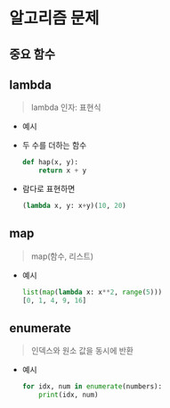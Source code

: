 # 알고리즘 문제

## 중요 함수

## lambda

> lambda 인자: 표현식

* 예시

* 두 수를 더하는 함수

  ```python
  def hap(x, y):
      return x + y
  ```

* 람다로 표현하면

  ```python
  (lambda x, y: x+y)(10, 20)
  ```



## map

> map(함수, 리스트)

* 예시

  ```python
  list(map(lambda x: x**2, range(5)))
  [0, 1, 4, 9, 16]
  ```




## enumerate

> 인덱스와 원소 값을 동시에 반환

* 예시

  ```python
  for idx, num in enumerate(numbers):
      print(idx, num)
  ```

  